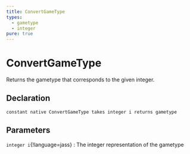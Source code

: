 ```yaml
---
title: ConvertGameType
types:
  - gametype
  - integer
pure: true
---
```


# ConvertGameType
Returns the gametype that corresponds to the given integer.

## Declaration

```jass
constant native ConvertGameType takes integer i returns gametype
```

## Parameters
`integer i`{!language=jass}
: The integer representation of the gametype
